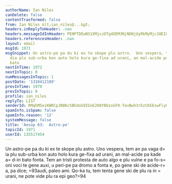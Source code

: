 ```yaml
---
authorName: Ian Niles
canDelete: false
contentTrasformed: false
from: Ian Niles &lt;ian_niles@...&gt;
headers.inReplyToHeader: .nan
headers.messageIdInHeader: PENPTDEwNS1XMjczOTg4OEM3NjNDNjUyRkMyMjc1OEI0NTBAcGh4LmdibD4=
headers.referencesHeader: .nan
layout: email
msgId: 1971
msgSnippet: Un astro-pe pa du ki ex te skope plu astro.  Uno vespera, tem an pa vaga
  dia plu sub-urba kon auto holo kura ge-fixa ad urani, an mal-acide pa kade ad-in
  bato
nextInTime: 1972
nextInTopic: 0
numMessagesInTopic: 1
postDate: '1310412189'
prevInTime: 1970
prevInTopic: 0
profile: ian_niles
replyTo: LIST
senderId: RMqhM5eiKWRCpJN0Kc5BhdaS9IGnE2O0YBUzxGF0-TevBwh3rEzCKEEswFly0TD-8PJYt6bXD04kZbySqSf4B5t5D_nxq196
spamInfo.isSpam: false
spamInfo.reason: '12'
systemMessage: false
title: 'Aesop 63:  Astro-pe'
topicId: 1971
userId: 135517454
---
```



Un astro-pe pa du ki ex te skope plu astro.  Uno vespera, tem an pa vaga d=
ia plu sub-urba kon auto holo kura ge-fixa ad urani, an mal-acide pa kade a=
d-in bato fonta.  Tem an tristi protesta de auto algo e plu vulne e pa fo-s=
oni voci te gene auxi, u peri-pe pa dromo a fonta e, po gene ski de acide-r=
a, pa dice; =93audi, paleo ami.  Qo-ka tu, tem tenta gene ski de plu ra in =
urani, ne pote vide plu ra epi geo?=94   		 	   		  
